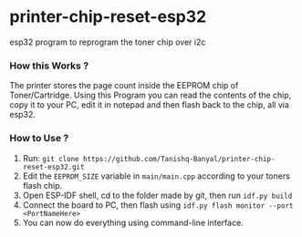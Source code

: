 # printer-chip-reset-esp32
esp32 program to reprogram the toner chip over i2c

### How this Works ?
The printer stores the page count inside the EEPROM chip of Toner/Cartridge.
Using this Program you can read the contents of the chip, copy it to your PC, edit it in notepad and then flash back to the chip, all via esp32.

### How to Use ?
1. Run: `git clone https://github.com/Tanishq-Banyal/printer-chip-reset-esp32.git`
2. Edit the `EEPROM_SIZE` variable in `main/main.cpp` according to your toners flash chip.
3. Open ESP-IDF shell, cd to the folder made by git, then run `idf.py build`
4. Connect the board to PC, then flash using `idf.py flash monitor --port <PortNameHere>`
5. You can now do everything using command-line interface.
